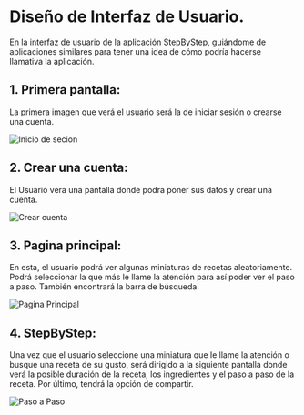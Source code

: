 # Diseño de Interfaz de Usuario.

En la interfaz de usuario de la aplicación StepByStep, guiándome de aplicaciones 
similares para tener una idea de cómo podría hacerse llamativa la aplicación.

## 1. Primera pantalla: 

La primera imagen que verá el usuario será la de iniciar sesión o crearse una cuenta.

![Inicio de secion](https://github.com/PhoenixHear7/Proyecto-Aplicaciones-M-viles/blob/main/Images/1.png)

## 2. Crear una cuenta: 

El Usuario vera una pantalla donde podra poner sus datos y crear una cuenta.

![Crear cuenta](https://github.com/PhoenixHear7/Proyecto-Aplicaciones-M-viles/blob/main/Images/2.png)

## 3. Pagina principal: 

En esta, el usuario podrá ver algunas miniaturas de recetas aleatoriamente. Podrá seleccionar la que más le 
llame la atención para así poder ver el paso a paso. También encontrará la barra de búsqueda.

![Pagina Principal](https://github.com/PhoenixHear7/Proyecto-Aplicaciones-M-viles/blob/main/Images/3.png)

 ## 4. StepByStep:

Una vez que el usuario seleccione una miniatura que le llame la atención o busque una receta de su gusto, será
dirigido a la siguiente pantalla donde verá la posible duración de la receta, los ingredientes y el paso a paso 
de la receta. Por último, tendrá la opción de compartir.

![Paso a Paso](https://github.com/PhoenixHear7/Proyecto-Aplicaciones-M-viles/blob/main/Images/4.png)
